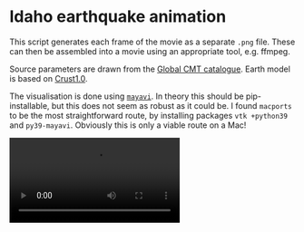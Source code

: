 # Idaho earthquake animation

This script generates each frame of the movie as a separate `.png` file. These can then be assembled into a movie using an appropriate tool, e.g. ffmpeg.

Source parameters are drawn from the [Global CMT catalogue](https://www.globalcmt.org). Earth model is based on [Crust1.0](https://igppweb.ucsd.edu/~gabi/crust1.html).

The visualisation is done using [`mayavi`](https://pypi.org/project/mayavi/). In theory this should be pip-installable, but this does not seem as robust as it could be. I found `macports` to be the most straightforward route, by installing packages `vtk +python39` and `py39-mayavi`. Obviously this is only a viable route on a Mac!

![Example video](./idaho.mp4)